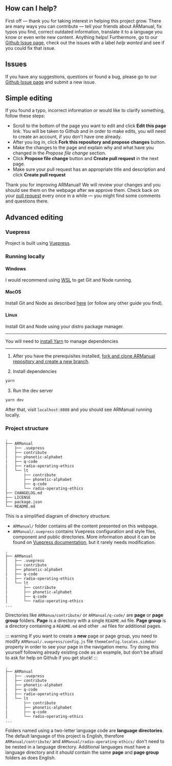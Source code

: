 ## How can I help?

First off — thank you for taking interest in helping this project grow. There are many ways you can contribute — tell your friends about ARManual, fix typos you find, correct outdated information, translate it to a language you know or even write new content. Anything helps! Furthermore, go to our [Github Issue page](https://github.com/LRMD/ARManual/issues), check out the issues with a label _help wanted_ and see if you could fix that issue.

## Issues

If you have any suggestions, questions or found a bug, please go to our [Github Issue page](https://github.com/LRMD/ARManual/issues) and submit a new issue.

## Simple editing

If you found a typo, incorrect information or would like to clarify something, follow these steps:

- Scroll to the bottom of the page you want to edit and click **Edit this page** link. You will be taken to Github and in order to make edits, you will need to create an account, if you don't have one already.
- After you log in, click **Fork this repository and propose changes** button.
- Make the changes to the page and explain why and what have you changed in the _Propose file change_ section.
- Click **Propose file change** button and **Create pull request** in the next page.
- Make sure your pull request has an appropriate title and description and click **Create pull request**

Thank you for improving ARManual! We will review your changes and you should see them on the webpage after we approve them. Check back on your [pull request](https://github.com/LRMD/ARManual/pulls) every once in a while — you might find some comments and questions there.

## Advanced editing

### Vuepress

Project is built using [Vuepress](https://vuepress.vuejs.org/).

### Running locally

#### Windows

I would recommend using [WSL](https://medium.com/@johnwoodruff91/epic-dev-environment-with-wsl-dc81e234ae61) to get Git and Node running.

#### MacOS

Install Git and Node as described [here](https://gist.github.com/nerdenough/d288f2e732637f55f9858070c6b8b15b) (or follow any other guide you find).

#### Linux

Install Git and Node using your distro package manager.

---

You will need to [install Yarn](https://yarnpkg.com/getting-started/install) to manage dependencies

---

1. After you have the prerequisites installed, [fork and clone ARManual repository and create a new branch](https://gist.github.com/Chaser324/ce0505fbed06b947d962).

2. Install dependencies

```bash
yarn
```

3. Run the dev server

```bash
yarn dev
```

After that, visit `localhost:8080` and you should see ARManual running locally.

### Project structure

```
.
├── ARManual
│   ├── .vuepress
│   ├── contribute
|   ├── phonetic-alphabet
|   ├── q-code
|   ├── radio-operating-ethics
│   └── lt
│       ├── contribute
│       ├── phonetic-alphabet
│       ├── q-code
│       └── radio-operating-ethics
├── CHANGELOG.md
├── LICENSE
├── package.json
└── README.md
```

This is a simplified diagram of directory structure.

- `ARManual/` folder contains all the content presented on this webpage.
- `ARManual/.vuepress` contains Vuepress configuration and style files, component and public directories. More information about it can be found on [Vuepress documentation](https://vuepress.vuejs.org/), but it rarely needs modification.

```{4,5,6,7}
.
├── ARManual
│   ├── .vuepress
│   ├── contribute
│   ├── phonetic-alphabet
|   ├── q-code
|   ├── radio-operating-ethics
│   └── lt
│       ├── contribute
|       ├── phonetic-alphabet
|       ├── q-code
│       └── radio-operating-ethics
...
```

Directories like `ARManua/contribute/` or `ARManual/q-code/` are **page** or **page group** folders. **Page** is a directory with a single `README.md` file. **Page group** is a directory containing a `README.md` and other `.md` files for additional pages.

::: warning
If you want to create a **new** page or page group, you need to modify `ARManual/.vuepress/config.js` file `themeConfig.locales.sidebar` property in order to see your page in the navigation menu. Try doing this yourself following already existing code as an example, but don't be afraid to ask for help on Github if you get stuck!
:::

```{8,9,10,11,12}
.
├── ARManual
│   ├── .vuepress
│   ├── contribute
│   ├── phonetic-alphabet
|   ├── q-code
|   ├── radio-operating-ethics
│   └── lt
│       ├── contribute
|       ├── phonetic-alphabet
|       ├── q-code
│       └── radio-operating-ethics
...
```

Folders named using a two-letter language code are **language directories**. The default language of this project is English, therefore `ARManual/contribute/` and `ARManual/radio-operating-ethics/` don't need to be nested in a language directory. Additional languages must have a language directory and it _should_ contain the same **page** and **page group** folders as does English.

